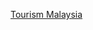[Tourism Malaysia](https://public.tableau.com/views/TourismMalaysia_17250926808580/Dashboard4?:language=en-US&publish=yes&:sid=&:redirect=auth&:display_count=n&:origin=viz_share_link)
